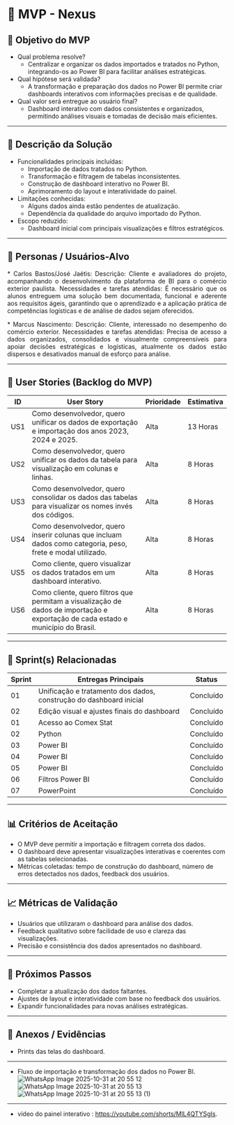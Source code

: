 # 📌 MVP - Nexus

## 🎯 Objetivo do MVP

- Qual problema resolve?  
  * Centralizar e organizar os dados importados e tratados no Python, integrando-os ao Power BI para facilitar análises estratégicas.  
- Qual hipótese será validada?  
  * A transformação e preparação dos dados no Power BI permite criar dashboards interativos com informações precisas e de qualidade.  
- Qual valor será entregue ao usuário final?  
  * Dashboard interativo com dados consistentes e organizados, permitindo análises visuais e tomadas de decisão mais eficientes.

---

## 📝 Descrição da Solução

- Funcionalidades principais incluídas:  
  * Importação de dados tratados no Python.  
  * Transformação e filtragem de tabelas inconsistentes.  
  * Construção de dashboard interativo no Power BI.  
  * Aprimoramento do layout e interatividade do painel.  
- Limitações conhecidas:  
  * Alguns dados ainda estão pendentes de atualização.  
  * Dependência da qualidade do arquivo importado do Python.  
- Escopo reduzido:  
  * Dashboard inicial com principais visualizações e filtros estratégicos.

---

## 👥 Personas / Usuários-Alvo

<p align="justify">
* Carlos Bastos/José Jaétis: Descrição: Cliente e avaliadores do projeto, acompanhando o desenvolvimento da plataforma de BI para o comércio exterior paulista. Necessidades e tarefas atendidas: É necessário que os alunos entreguem uma solução bem documentada, funcional e aderente aos requisitos ágeis, garantindo que o aprendizado e a aplicação prática de competências logísticas e de análise de dados sejam oferecidos.

 <p align="justify">
* Marcus Nascimento: Descrição: Cliente, interessado no desempenho do comércio exterior. Necessidades e tarefas atendidas: Precisa de acesso a dados organizados, consolidados e visualmente compreensíveis para apoiar decisões estratégicas e logísticas, atualmente os dados estão dispersos e desativados manual de esforço para análise.

---

## 🔑 User Stories (Backlog do MVP)
| ID  | User Story                                                                 | Prioridade | Estimativa |
|-----|-----------------------------------------------------------------------------|------------|------------|
| US1 | Como desenvolvedor, quero unificar os dados de exportação e importação dos anos 2023, 2024 e 2025. | Alta       | 13 Horas   |
| US2 | Como desenvolvedor, quero unificar os dados da tabela para visualização em colunas e linhas. | Alta       | 8 Horas   |
| US3 | Como desenvolvedor, quero consolidar os dados das tabelas para visualizar os nomes invés dos códigos. | Alta       | 8 Horas    |
| US4 | Como desenvolvedor, quero inserir colunas que incluam dados como categoria, peso, frete e modal utilizado. | Alta       | 8 Horas    |
| US5 | Como cliente, quero visualizar os dados tratados em um dashboard interativo. | Alta       | 8 Horas    |
| US6 | Como cliente, quero filtros que permitam a visualização de dados de importação e exportação de cada estado e município do Brasil. | Alta       | 8 Horas   |

---

## 📅 Sprint(s) Relacionadas
| Sprint | Entregas Principais                          | Status       |
|--------|----------------------------------------------|-------------|
| 01     | Unificação e tratamento dos dados, construção do dashboard inicial | Concluído  |
| 02     | Edição visual e ajustes finais do dashboard | Concluído  |
| 01     | Acesso ao Comex Stat                         | Concluído  |
| 02     | Python                                       | Concluído  |
| 03     | Power BI                                     | Concluído  |
| 04     | Power BI                                     | Concluído  |
| 05     | Power BI                                     | Concluído  |
| 06     | Filtros Power BI                             | Concluído  |
| 07     | PowerPoint                                   | Concluído  |

---

## 📊 Critérios de Aceitação
- O MVP deve permitir a importação e filtragem correta dos dados.  
- O dashboard deve apresentar visualizações interativas e coerentes com as tabelas selecionadas.  
- Métricas coletadas: tempo de construção do dashboard, número de erros detectados nos dados, feedback dos usuários.

---

## 📈 Métricas de Validação
- Usuários que utilizaram o dashboard para análise dos dados.  
- Feedback qualitativo sobre facilidade de uso e clareza das visualizações.  
- Precisão e consistência dos dados apresentados no dashboard.

---

## 🚀 Próximos Passos
- Completar a atualização dos dados faltantes.  
- Ajustes de layout e interatividade com base no feedback dos usuários.  
- Expandir funcionalidades para novas análises estratégicas.

---

## 📂 Anexos / Evidências
- Prints das telas do dashboard.

---

- Fluxo de importação e transformação dos dados no Power BI.
![WhatsApp Image 2025-10-31 at 20 55 12](https://github.com/user-attachments/assets/bf7ada1c-81f2-4390-92e9-446c6a3d62e3)
![WhatsApp Image 2025-10-31 at 20 55 13](https://github.com/user-attachments/assets/6d24722a-51b1-418b-9b8c-8bf14cef374a)
![WhatsApp Image 2025-10-31 at 20 55 13 (1)](https://github.com/user-attachments/assets/2d8faa67-ff32-4335-a84c-beff34848cd2)

---

- vídeo do painel interativo : https://youtube.com/shorts/MlL4QTYSgIs.


